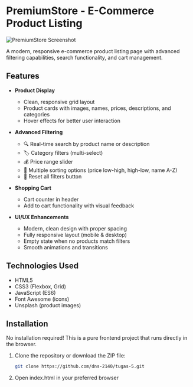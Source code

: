 # PremiumStore - E-Commerce Product Listing

![PremiumStore Screenshot](https://i.imgur.com/JK9yQ2H.png)

A modern, responsive e-commerce product listing page with advanced filtering capabilities, search functionality, and cart management.

## Features

- **Product Display**

  - Clean, responsive grid layout
  - Product cards with images, names, prices, descriptions, and categories
  - Hover effects for better user interaction

- **Advanced Filtering**

  - 🔍 Real-time search by product name or description
  - 🏷️ Category filters (multi-select)
  - 💰 Price range slider
  - 🔄 Multiple sorting options (price low-high, high-low, name A-Z)
  - 🚫 Reset all filters button

- **Shopping Cart**

  - Cart counter in header
  - Add to cart functionality with visual feedback

- **UI/UX Enhancements**
  - Modern, clean design with proper spacing
  - Fully responsive layout (mobile & desktop)
  - Empty state when no products match filters
  - Smooth animations and transitions

## Technologies Used

- HTML5
- CSS3 (Flexbox, Grid)
- JavaScript (ES6)
- Font Awesome (icons)
- Unsplash (product images)

## Installation

No installation required! This is a pure frontend project that runs directly in the browser.

1. Clone the repository or download the ZIP file:
   ```bash
   git clone https://github.com/dns-2140/tugas-5.git
   ```
2. Open index.html in your preferred browser
